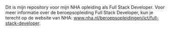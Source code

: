 Dit is mijn repository voor mijn NHA opleiding als Full Stack Developer. Voor meer informatie over de beroepsopleiding Full Stack Developer, kun je terecht op de website van NHA: www.nha.nl/beroepsopleidingen/ict/full-stack-developer.